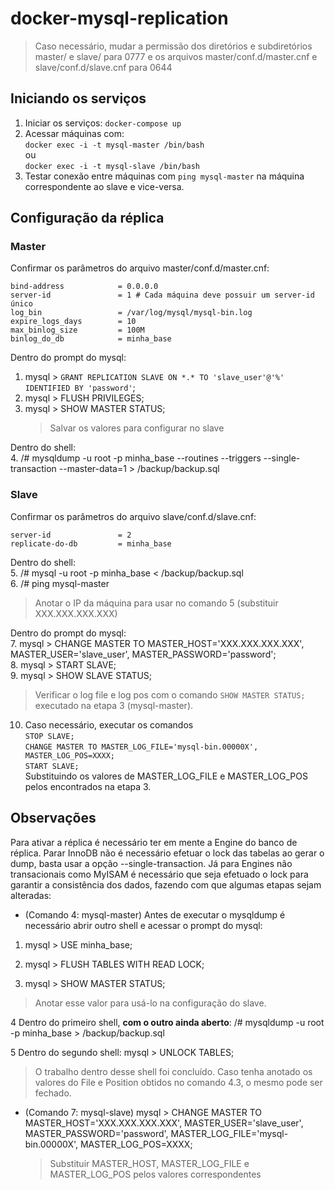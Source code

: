 
  
# docker-mysql-replication    
    
> Caso necessário, mudar a permissão dos diretórios e subdiretórios master/ e slave/ para 0777 e os arquivos master/conf.d/master.cnf e slave/conf.d/slave.cnf para 0644    
 ## Iniciando os serviços    
1. Iniciar os serviços: `docker-compose up` 
2. Acessar máquinas com:   
   `docker exec -i -t mysql-master /bin/bash`   
 ou   
   `docker exec -i -t mysql-slave /bin/bash` 
3. Testar conexão entre máquinas com `ping mysql-master` na máquina correspondente ao slave e vice-versa.     
    
## Configuração da réplica    
### Master    
Confirmar os parâmetros do arquivo master/conf.d/master.cnf:    
``` 
bind-address            = 0.0.0.0 
server-id               = 1 # Cada máquina deve possuir um server-id único 
log_bin                 = /var/log/mysql/mysql-bin.log 
expire_logs_days        = 10 
max_binlog_size         = 100M 
binlog_do_db            = minha_base 
```    
Dentro do prompt do mysql:    
1. mysql > `GRANT REPLICATION SLAVE ON *.* TO 'slave_user'@'%' IDENTIFIED BY 'password'`;     
2. mysql > FLUSH PRIVILEGES;    
3. mysql > SHOW MASTER STATUS;    
   > Salvar os valores para configurar no slave   

Dentro do shell:  
4. /# mysqldump -u root -p minha_base --routines --triggers --single-transaction --master-data=1 > /backup/backup.sql    
    
### Slave    
Confirmar os parâmetros do arquivo slave/conf.d/slave.cnf:    
``` 
server-id               = 2 
replicate-do-db         = minha_base 
``` 



Dentro do shell:  
5. /# mysql -u root -p minha_base < /backup/backup.sql    
6. /# ping mysql-master     
   > Anotar o IP da máquina para usar no comando 5 (substituir XXX.XXX.XXX.XXX)    
   
Dentro do prompt do mysql:  
7. mysql >  CHANGE MASTER TO MASTER_HOST='XXX.XXX.XXX.XXX', MASTER_USER='slave_user',   MASTER_PASSWORD='password';  
8. mysql > START SLAVE;  
9. mysql > SHOW SLAVE STATUS;    
   > Verificar o log file e log pos com o comando `SHOW MASTER STATUS;` executado na etapa 3 (mysql-master).  
  
10. Caso necessário, executar os comandos   
    `STOP SLAVE;`  
    `CHANGE MASTER TO MASTER_LOG_FILE='mysql-bin.00000X', MASTER_LOG_POS=XXXX;`     
    `START SLAVE;`  
    Substituindo os valores de MASTER_LOG_FILE e MASTER_LOG_POS pelos encontrados na etapa 3.  
     
## Observações  
Para ativar a réplica é necessário ter em mente a Engine do banco de réplica. Parar InnoDB não é necessário efetuar o lock das tabelas ao gerar o dump, basta usar a opção --single-transaction. Já para Engines não transacionais como MyISAM é necessário que seja efetuado o lock para garantir a consistência dos dados, fazendo com que algumas etapas sejam alteradas:

- (Comando 4: mysql-master) Antes de executar o mysqldump é necessário abrir outro shell e acessar o prompt do mysql:
1. mysql > USE minha_base;
      
2. mysql > FLUSH TABLES WITH READ LOCK;
      
3. mysql > SHOW MASTER STATUS;  
> Anotar esse valor para usá-lo na configuração do slave.
      
4 Dentro do primeiro shell, **com o outro ainda aberto**: /# mysqldump -u root -p minha_base > /backup/backup.sql
      
5 Dentro do segundo shell: mysql > UNLOCK TABLES; 
> O trabalho dentro desse shell foi concluído. Caso tenha anotado os valores do File e Position obtidos no comando 4.3, o mesmo pode ser fechado.
      

- (Comando 7: mysql-slave) mysql > CHANGE MASTER TO MASTER_HOST='XXX.XXX.XXX.XXX', MASTER_USER='slave_user', MASTER_PASSWORD='password', MASTER_LOG_FILE='mysql-bin.00000X', MASTER_LOG_POS=XXXX;
   > Substituir MASTER_HOST, MASTER_LOG_FILE e MASTER_LOG_POS pelos valores correspondentes